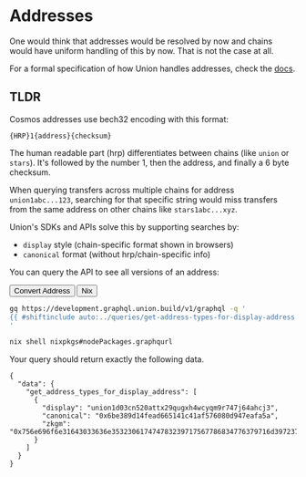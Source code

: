 # Addresses

One would think that addresses would be resolved by now and chains would have uniform handling of this by now. That is not the case at all.

For a formal specification of how Union handles addresses, check the [docs](https://docs.union.build/concepts/address-types/).

## TLDR

Cosmos addresses use bech32 encoding with this format:

```
{HRP}1{address}{checksum}
```

The human readable part (hrp) differentiates between chains (like `union` or `stars`). It's followed by the number 1, then the address, and finally a 6 byte checksum.

When querying transfers across multiple chains for address `union1abc...123`, searching for that specific string would miss transfers from the same address on other chains like `stars1abc...xyz`.

Union's SDKs and APIs solve this by supporting searches by:

- `display` style (chain-specific format shown in browsers)
- `canonical` format (without hrp/chain-specific info)

You can query the API to see all versions of an address:

<div class="tab">
  <button class="tablinks" onclick="openTab(event, 'Command')">Convert Address</button>
  <button class="tablinks" onclick="openTab(event, 'Nix')">Nix</button>
</div>

<div id="Command" class="tabcontent">

```bash
gq https://development.graphql.union.build/v1/graphql -q '
{{ #shiftinclude auto:../queries/get-address-types-for-display-address.graphql }}
'
```

</div>

<div id="Nix" class="tabcontent">

```bash
nix shell nixpkgs#nodePackages.graphqurl
```

</div>

Your query should return exactly the following data.

```
{
  "data": {
    "get_address_types_for_display_address": [
      {
        "display": "union1d03cn520attx29qugxh4wcyqm9r747j64ahcj3",
        "canonical": "0x6be389d14fead665141c41af576080d947eafa5a",
        "zkgm": "0x756e696f6e31643033636e353230617474783239717567786834776379716d39723734376a36346168636a33"
      }
    ]
  }
}
```
